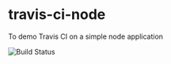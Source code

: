 travis-ci-node
==============
To demo Travis CI on a simple node application

![Build Status](https://travis-ci.org/abhijeetmisra/travis-ci-node.svg?branch=master)
